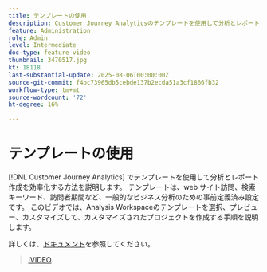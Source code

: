 ```yaml
---
title: テンプレートの使用
description: Customer Journey Analyticsのテンプレートを使用して分析とレポート作成を効率化する方法を説明します。
feature: Administration
role: Admin
level: Intermediate
doc-type: feature video
thumbnail: 3470517.jpg
kt: 18118
last-substantial-update: 2025-08-06T00:00:00Z
source-git-commit: f4bc73965db5cebde137b2ecda51a3cf1866fb32
workflow-type: tm+mt
source-wordcount: '72'
ht-degree: 16%

---
```


# テンプレートの使用

[!DNL Customer Journey Analytics] でテンプレートを使用して分析とレポート作成を効率化する方法を説明します。 テンプレートは、web サイト訪問、検索キーワード、訪問者期間など、一般的なビジネス分析のための事前定義済み設定です。 このビデオでは、Analysis Workspaceのテンプレートを選択、プレビュー、カスタマイズして、カスタマイズされたプロジェクトを作成する手順を説明します。

詳しくは、[ドキュメント](https://experienceleague.adobe.com/ja/docs/analytics-platform/using/cja-workspace/templates/use-templates)を参照してください。

>[!VIDEO](https://video.tv.adobe.com/v/3470517/?learn=on)

